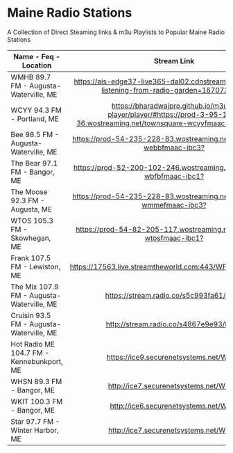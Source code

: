 # Maine Radio Stations
A Collection of Direct Steaming links & m3u Playlists to Popular Maine Radio Stations

| Name - Feq - Location                     | Stream Link                                                                                    |
| ----------------------------------------- |:----------------------------------------------------------------------------------------------:|
| WMHB 89.7 FM - Augusta-Waterville, ME     | <https://ais-edge37-live365-dal02.cdnstream.com/a46702?listening-from-radio-garden=1670737978> | 
| WCYY 94.3 FM - Portland, ME               | <https://bharadwajpro.github.io/m3u8-player/player/#https://prod-3-95-159-36.wostreaming.net/townsquare-wcyyfmaac-hlsc3.m3u8?>                    |
| Bee 98.5 FM - Augusta-Waterville, ME      | <https://prod-54-235-228-83.wostreaming.net/townsquare-webbfmaac-ibc3?>                        |
| The Bear 97.1 FM - Bangor, ME             | <https://prod-52-200-102-246.wostreaming.net/blueberry-wbfbfmaac-ibc1?>                        |
| The Moose 92.3 FM - Augusta, ME           | <https://prod-54-235-228-83.wostreaming.net/townsquare-wmmefmaac-ibc3?>                        |
| WTOS 105.3 FM - Skowhegan, ME             | <https://prod-54-82-205-117.wostreaming.net/blueberry-wtosfmaac-ibc1?>                         |
| Frank 107.5 FM - Lewiston, ME             | <https://17563.live.streamtheworld.com:443/WFNK_FMAAC.aac>                                     |
| The Mix 107.9 FM - Augusta-Waterville, ME | <https://stream.radio.co/s5c993fa61/listen>                                                    |
| Cruisin 93.5 FM - Augusta-Waterville, ME  | <http://stream.radio.co/s4867e9e93/listen>                                                     |
| Hot Radio ME 104.7 FM - Kennebunkport, ME | <https://ice9.securenetsystems.net/WHTP>                                                       | 
| WHSN 89.3 FM - Bangor, ME                 | <http://ice7.securenetsystems.net/WHSN>                                                        |
| WKIT 100.3 FM - Bangor, ME                | <http://ice6.securenetsystems.net/WKIT>                                                        |
| Star 97.7 FM - Winter Harbor, ME          | <http://ice7.securenetsystems.net/WNSX>                                                        | 

